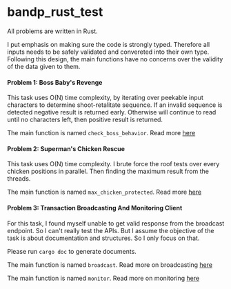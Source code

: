 # bandp_rust_test
All problems are written in Rust.

I put emphasis on making sure the code is strongly typed. Therefore all inputs needs to be safely validated and convereted into their own type. Following this design, the main functions have no concerns over the validity of the data given to them.


#### Problem 1: Boss Baby's Revenge

This task uses O(N) time complexity, by iterating over peekable input characters to determine shoot-retalitate sequence. If an invalid sequence is detected negative result is returned early. Otherwise will continue to read until no characters left, then positive result is returned.

The main function is named `check_boss_behavior`.
Read more [here](./src/boss_babys_revenge.rs)


#### Problem 2: Superman's Chicken Rescue

This task uses O(N) time complexity. I brute force the roof tests over every chicken positions in parallel. Then finding the maximum result from the threads.

The main function is named `max_chicken_protected`.
Read more [here](./src/supermans_chicken_rescue.rs)


#### Problem 3: Transaction Broadcasting And Monitoring Client

For this task, I found myself unable to get valid response from the broadcast endpoint. 
So I can't really test the APIs. But I assume the objective of the task is about documentation and structures. So I only focus on that.

Please run `cargo doc` to generate documents.

The main function is named `broadcast`.
Read more on broadcasting [here](./src/http_request/broadcast_transaction.rs)

The main function is named `monitor`.
Read more on monitoring [here](./src/http_request/monitor_transaction.rs)